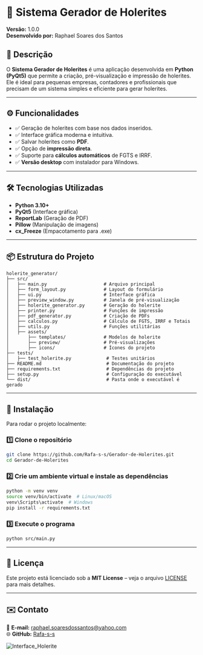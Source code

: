 # 📄 Sistema Gerador de Holerites

**Versão:** 1.0.0  
**Desenvolvido por:** Raphael Soares dos Santos  

## 📌 Descrição

O **Sistema Gerador de Holerites** é uma aplicação desenvolvida em **Python (PyQt5)** que permite a criação, pré-visualização e impressão de holerites. Ele é ideal para pequenas empresas, contadores e profissionais que precisam de um sistema simples e eficiente para gerar holerites.

---

## ⚙️ Funcionalidades

- ✅ Geração de holerites com base nos dados inseridos.
- ✅ Interface gráfica moderna e intuitiva.
- ✅ Salvar holerites como **PDF**.
- ✅ Opção de **impressão direta**.
- ✅ Suporte para **cálculos automáticos** de FGTS e IRRF.
- ✅ **Versão desktop** com instalador para Windows.

---

## 🛠️ Tecnologias Utilizadas

- **Python 3.10+**
- **PyQt5** (Interface gráfica)
- **ReportLab** (Geração de PDF)
- **Pillow** (Manipulação de imagens)
- **cx_Freeze** (Empacotamento para .exe)

---

## 📦 Estrutura do Projeto

```
holerite_generator/
├── src/
│   ├── main.py                     # Arquivo principal
│   ├── form_layout.py              # Layout do formulário
│   ├── ui.py                       # Interface gráfica
│   ├── preview_window.py           # Janela de pré-visualização
│   ├── holerite_generator.py       # Geração do holerite
│   ├── printer.py                  # Funções de impressão
│   ├── pdf_generator.py            # Criação de PDFs
│   ├── calculos.py                 # Cálculo de FGTS, IRRF e Totais
│   ├── utils.py                    # Funções utilitárias
│   ├── assets/
│       ├── templates/              # Modelos de holerite
│       ├── preview/                # Pré-visualizações
│       ├── icons/                  # Ícones do projeto
├── tests/
│   ├── test_holerite.py             # Testes unitários
├── README.md                        # Documentação do projeto
├── requirements.txt                 # Dependências do projeto
├── setup.py                         # Configuração do executável
└── dist/                            # Pasta onde o executável é gerado
```

---

## 🚀 Instalação

Para rodar o projeto localmente:

### 1️⃣ Clone o repositório

```bash
git clone https://github.com/Rafa-s-s/Gerador-de-Holerites.git
cd Gerador-de-Holerites
```

### 2️⃣ Crie um ambiente virtual e instale as dependências

```bash
python -m venv venv
source venv/bin/activate  # Linux/macOS
venv\Scripts\activate  # Windows
pip install -r requirements.txt
```

### 3️⃣ Execute o programa

```bash
python src/main.py
```

---

## 📃 Licença

Este projeto está licenciado sob a **MIT License** – veja o arquivo [LICENSE](LICENSE) para mais detalhes.

---

## ✉️ Contato

📧 **E-mail:** raphael.soaresdossantos@yahoo.com  
🌐 **GitHub:** [Rafa-s-s](https://github.com/Rafa-s-s)  

![Interface_Holerite](https://github.com/user-attachments/assets/e4837af5-e5da-4da6-8f71-73c491eeb73c)




